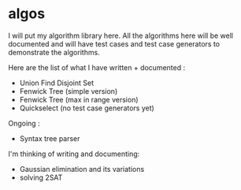 # algos

I will put my algorithm library here. All the algorithms here will be well documented and will have test cases and test case generators to demonstrate the algorithms.

Here are the list of what I have written + documented :

- Union Find Disjoint Set
- Fenwick Tree (simple version)
- Fenwick Tree (max in range version)
- Quickselect (no test case generators yet)

Ongoing :

- Syntax tree parser

I'm thinking of writing and documenting:

- Gaussian elimination and its variations
- solving 2SAT
